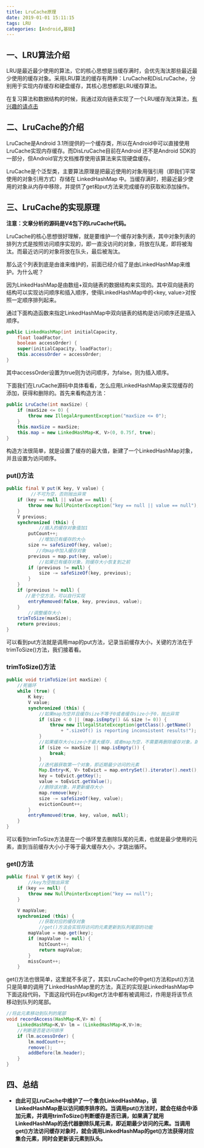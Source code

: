 ```yaml
---
title: LruCache原理
date: 2019-01-01 15:11:15
tags: LRU
categories: [Android,基础]
---
```


## 一、LRU算法介绍

LRU是最近最少使用的算法，它的核心思想是当缓存满时，会优先淘汰那些最近最少使用的缓存对象。采用LRU算法的缓存有两种：LruCache和DisLruCache，分别用于实现内存缓存和硬盘缓存，其核心思想都是LRU缓存算法。

在复习算法和数据结构的时候，我通过双向链表实现了一个LRU缓存淘汰算法，[有兴趣的请点击](https://github.com/Jesse505/algo/blob/master/day04/LRUCache.java)

## 二、LruCache的介绍

LruCache是Android 3.1所提供的一个缓存类，所以在Android中可以直接使用LruCache实现内存缓存。而DisLruCache目前在Android 还不是Android SDK的一部分，但Android官方文档推荐使用该算法来实现硬盘缓存。

LruCache是个泛型类，主要算法原理是把最近使用的对象用强引用（即我们平常使用的对象引用方式）存储在 LinkedHashMap 中。当缓存满时，把最近最少使用的对象从内存中移除，并提供了get和put方法来完成缓存的获取和添加操作。

## 三、LruCache的实现原理

**注意：文章分析的源码是V4包下的LruCache代码。**

LruCache的核心思想很好理解，就是要维护一个缓存对象列表，其中对象列表的排列方式是按照访问顺序实现的，即一直没访问的对象，将放在队尾，即将被淘汰。而最近访问的对象将放在队头，最后被淘汰。

那么这个列表到底是由谁来维护的，前面已经介绍了是由LinkedHashMap来维护。为什么呢？

<!--more-->

因为LinkedHashMap是由数组+双向链表的数据结构来实现的。其中双向链表的结构可以实现访问顺序和插入顺序，使得LinkedHashMap中的<key, value>对按照一定顺序排列起来。

通过下面构造函数来指定LinkedHashMap中双向链表的结构是访问顺序还是插入顺序。

```java
public LinkedHashMap(int initialCapacity,
	float loadFactor,
	boolean accessOrder) {
	super(initialCapacity, loadFactor);
	this.accessOrder = accessOrder;
}
```

其中accessOrder设置为true则为访问顺序，为false，则为插入顺序。

下面我们在LruCache源码中具体看看，怎么应用LinkedHashMap来实现缓存的添加，获得和删除的。首先来看构造方法：

```java
public LruCache(int maxSize) {
	if (maxSize <= 0) {
		throw new IllegalArgumentException("maxSize <= 0");
	}
	this.maxSize = maxSize;
	this.map = new LinkedHashMap<K, V>(0, 0.75f, true);
}
```

构造方法很简单，就是设置了缓存的最大值，新建了一个LinkedHashMap对象，并且设置为访问顺序。

### put()方法

```java
public final V put(K key, V value) {
         //不可为空，否则抛出异常
	if (key == null || value == null) {
		throw new NullPointerException("key == null || value == null");
	}
	V previous;
	synchronized (this) {
            //插入的缓存对象值加1
		putCount++;
            //增加已有缓存的大小
		size += safeSizeOf(key, value);
           //向map中加入缓存对象
		previous = map.put(key, value);
            //如果已有缓存对象，则缓存大小恢复到之前
		if (previous != null) {
			size -= safeSizeOf(key, previous);
		}
	}    
	if (previous != null) {
	   //是个空方法，可以自行实现
		entryRemoved(false, key, previous, value);
	}
        //调整缓存大小
	trimToSize(maxSize);
	return previous;
}
```

可以看到put方法就是调用map的put方法，记录当前缓存大小，关键的方法在于trimToSize()方法，我们接着看。

### trimToSize()方法

```java
public void trimToSize(int maxSize) {
    //死循环
	while (true) {
		K key;
		V value;
		synchronized (this) {
            //如果map为空并且缓存size不等于0或者缓存size小于0，抛出异常
			if (size < 0 || (map.isEmpty() && size != 0)) {
				throw new IllegalStateException(getClass().getName()
					+ ".sizeOf() is reporting inconsistent results!");
			}
            //如果缓存大小size小于最大缓存，或者map为空，不需要再删除缓存对象，跳出循环
			if (size <= maxSize || map.isEmpty()) {
				break;
			}
            //迭代器获取第一个对象，即近期最少访问的元素
			Map.Entry<K, V> toEvict = map.entrySet().iterator().next();
			key = toEvict.getKey();
			value = toEvict.getValue();
            //删除该对象，并更新缓存大小
			map.remove(key);
			size -= safeSizeOf(key, value);
			evictionCount++;
		}
		entryRemoved(true, key, value, null);
	}
}
```

可以看到trimToSize方法是在一个循环里去删除队尾的元素，也就是最少使用的元素，直到当前缓存大小小于等于最大缓存大小，才跳出循环。

### get()方法

```java
public final V get(K key) {
        //key为空抛出异常
	if (key == null) {
		throw new NullPointerException("key == null");
	}

	V mapValue;
	synchronized (this) {
            //获取对应的缓存对象
            //get()方法会实现将访问的元素更新到队列尾部的功能
		mapValue = map.get(key);
		if (mapValue != null) {
			hitCount++;
			return mapValue;
		}
		missCount++;
	}
```

get()方法也很简单，这里就不多说了，其实LruCache的中get()方法和put()方法只是简单的调用了LinkedHashMap里的方法，真正的实现是LinkedHashMap中下面这段代码，下面这段代码在put和get方法中都有被调用过，作用是将该节点移动到队列的尾部。

```java
//将此元素移动到队列的尾部
void recordAccess(HashMap<K,V> m) {
	LinkedHashMap<K,V> lm = (LinkedHashMap<K,V>)m;
    //判断是否是访问排序
	if (lm.accessOrder) {
		lm.modCount++;
		remove();
		addBefore(lm.header);
	}
}
```

## 四、总结

- **由此可见LruCache中维护了一个集合LinkedHashMap，该LinkedHashMap是以访问顺序排序的。当调用put()方法时，就会在结合中添加元素，并调用trimToSize()判断缓存是否已满，如果满了就用LinkedHashMap的迭代器删除队尾元素，即近期最少访问的元素。当调用get()方法访问缓存对象时，就会调用LinkedHashMap的get()方法获得对应集合元素，同时会更新该元素到队头。**





